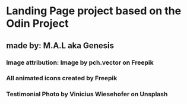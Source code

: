 # Landing Page project based on the Odin Project

## made by: M.A.L aka Genesis

### Image attribution: Image by pch.vector on Freepik

### All animated icons created by Freepik

### Testimonial Photo by Vinicius Wiesehofer on Unsplash
